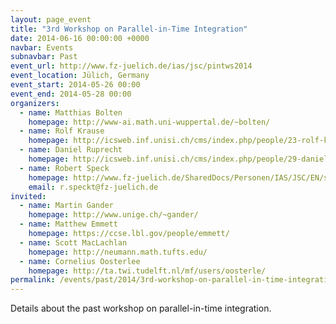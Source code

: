 ```yaml
---
layout: page_event
title: "3rd Workshop on Parallel-in-Time Integration"
date: 2014-06-16 00:00:00 +0000
navbar: Events
subnavbar: Past
event_url: http://www.fz-juelich.de/ias/jsc/pintws2014
event_location: Jülich, Germany
event_start: 2014-05-26 00:00
event_end: 2014-05-28 00:00
organizers:
  - name: Matthias Bolten
    homepage: http://www-ai.math.uni-wuppertal.de/~bolten/
  - name: Rolf Krause
    homepage: http://icsweb.inf.unisi.ch/cms/index.php/people/23-rolf-krause.html
  - name: Daniel Ruprecht
    homepage: http://icsweb.inf.unisi.ch/cms/index.php/people/29-daniel-ruprecht.html
  - name: Robert Speck
    homepage: http://www.fz-juelich.de/SharedDocs/Personen/IAS/JSC/EN/staff/speck_r.html
    email: r.speckt@fz-juelich.de
invited:
  - name: Martin Gander
    homepage: http://www.unige.ch/~gander/
  - name: Matthew Emmett
    homepage: https://ccse.lbl.gov/people/emmett/
  - name: Scott MacLachlan
    homepage: http://neumann.math.tufts.edu/
  - name: Cornelius Oosterlee
    homepage: http://ta.twi.tudelft.nl/mf/users/oosterle/
permalink: /events/past/2014/3rd-workshop-on-parallel-in-time-integration.html
---
```


Details about the past workshop on parallel-in-time integration.
